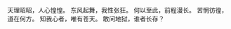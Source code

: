 ​​天理昭昭，人心惶惶。
东风起舞，我性张狂。
何以至此，前程漫长。
苦惘彷徨，道在何方。
知我心者，唯有苍天。
敢问地狱，谁者长存？​​​​
<!-- ##{"timestamp":1516550400}## -->